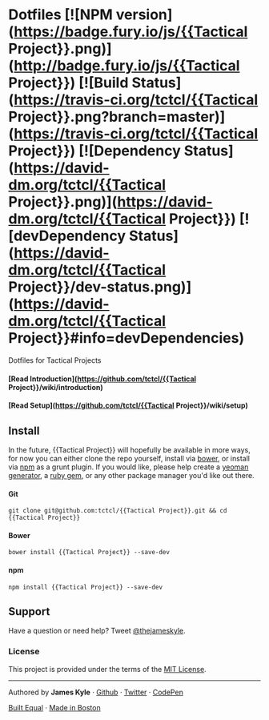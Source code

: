 Dotfiles [![NPM version](https://badge.fury.io/js/{{Tactical Project}}.png)](http://badge.fury.io/js/{{Tactical Project}}) [![Build Status](https://travis-ci.org/tctcl/{{Tactical Project}}.png?branch=master)](https://travis-ci.org/tctcl/{{Tactical Project}}) [![Dependency Status](https://david-dm.org/tctcl/{{Tactical Project}}.png)](https://david-dm.org/tctcl/{{Tactical Project}}) [![devDependency Status](https://david-dm.org/tctcl/{{Tactical Project}}/dev-status.png)](https://david-dm.org/tctcl/{{Tactical Project}}#info=devDependencies)
========

Dotfiles for Tactical Projects

#### [Read Introduction](https://github.com/tctcl/{{Tactical Project}}/wiki/introduction)

#### [Read Setup](https://github.com/tctcl/{{Tactical Project}}/wiki/setup)

## Install

In the future, {{Tactical Project}} will hopefully be available in more ways, for now you can either clone the repo yourself, install via [bower](http://bower.io/), or install via [npm](https://npmjs.org/) as a grunt plugin. If you would like, please help create a [yeoman generator](http://yeoman.io/), a [ruby gem](http://rubygems.org/), or any other package manager you'd like out there.

#### Git

```
git clone git@github.com:tctcl/{{Tactical Project}}.git && cd {{Tactical Project}}
```

#### Bower

```
bower install {{Tactical Project}} --save-dev
```

#### npm

```
npm install {{Tactical Project}} --save-dev
```

## Support

Have a question or need help? Tweet [@thejameskyle](https://twitter.com/thejameskyle).

### License

This project is provided under the terms of the [MIT License](LICENSE.md).

---

Authored by **James Kyle** · [Github](http://github.com/thejameskyle) · [Twitter](http://twitter.com/thejameskyle) · [CodePen](http://codepen.io/thejameskyle)

[Built Equal](www.hrc.org/donate) · [Made in Boston](http://bostonbuilt.org/)
